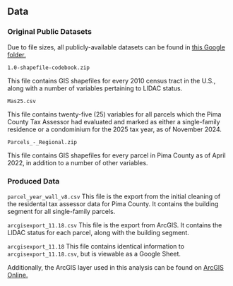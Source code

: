 ## Data

### Original Public Datasets
Due to file sizes, all publicly-available datasets can be found in [this Google folder.](https://drive.google.com/drive/folders/1bReoAVYEhUDYDKfaThQL4yO8DmL75vWn?usp=sharing)

`1.0-shapefile-codebook.zip`

This file contains GIS shapefiles for every 2010 census tract in the U.S., along with a number of variables pertaining to LIDAC status.

`Mas25.csv`

This file contains twenty-five (25) variables for all parcels which the Pima County Tax Assessor had evaluated and marked as either a single-family residence or a condominium for the 2025 tax year, as of November 2024. 

`Parcels_-_Regional.zip`

This file contains GIS shapefiles for every parcel in Pima County as of April 2022, in addition to a number of other variables.

### Produced Data

`parcel_year_wall_v8.csv`
This file is the export from the initial cleaning of the residental tax assessor data for Pima County. It contains the building segment for all single-family parcels.

`arcgisexport_11.18.csv`
This file is the export from ArcGIS. It contains the LIDAC status for each parcel, along with the building segment.

`arcgisexport_11.18`
This file contains identical information to `arcgisexport_11.18.csv`, but is viewable as a Google Sheet.

Additionally, the ArcGIS layer used in this analysis can be found on [ArcGIS Online.](https://services1.arcgis.com/Ezk9fcjSUkeadg6u/arcgis/rest/services/Tucson_Single_Family_Home_Characteristics/FeatureServer)


